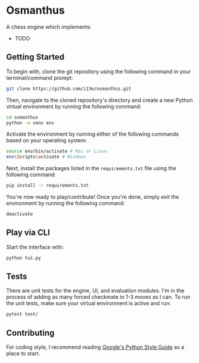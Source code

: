 # Osmanthus

A chess engine which implements:
- TODO

## Getting Started

To begin with, clone the git repository using the following command in your terminal/command prompt:

```sh
git clone https://github.com/i13e/osmanthus.git
```

Then, navigate to the cloned repository's directory and create a new Python virtual environment by running
the following command:

```sh
cd osmanthus
python -m venv env
```

Activate the environment by running either of the following commands based on your operating system:

```sh
source env/bin/activate # Mac or Linux
env\Scripts\activate # Windows
```

Next, install the packages listed in the `requirements.txt` file using the following command:

```sh
pip install -r requirements.txt
```

You're now ready to play/contribute! Once you're done, simply exit the environment by running the following command:

```sh
deactivate
```

## Play via CLI

Start the interface with:

```sh
python tui.py
```

<!-- Maybe include a gif of the interface here? -->

## Tests
There are unit tests for the engine, UI, and evaluation modules. I'm in the process of adding as many forced 
checkmate in 1-3 moves as I can. To run the unit tests, make sure your virtual environment is active and run:

```sh
pytest test/
```

## Contributing
For coding style, I recommend reading [Google's Python Style Guide](https://google.github.io/styleguide/pyguide.html)
as a place to start.

<!-- 谢谢，李桂花。我愛你 -->
